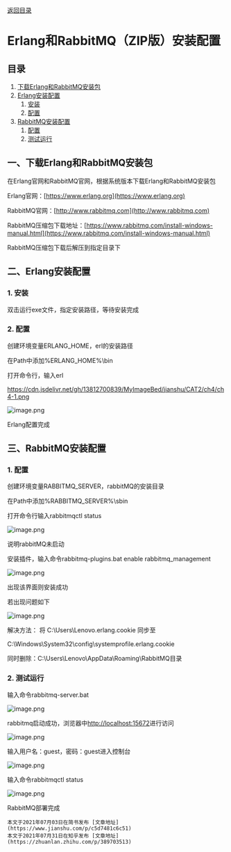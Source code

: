 [返回目录](ch0.md)

# Erlang和RabbitMQ（ZIP版）安装配置

## 目录

1. [下载Erlang和RabbitMQ安装包](#1)  
2. [Erlang安装配置](#2)  
    1. [安装](#2-1)  
    2. [配置](#2-2)  
3. [RabbitMQ安装配置](#3)  
    1. [配置](#3-1)  
    2. [测试运行](#3-2)  

## 一、下载Erlang和RabbitMQ安装包<a name="1"></a>

在Erlang官网和RabbitMQ官网，根据系统版本下载Erlang和RabbitMQ安装包

Erlang官网：[https://www.erlang.org](https://www.erlang.org)

RabbitMQ官网：[http://www.rabbitmq.com](http://www.rabbitmq.com)

RabbitMQ压缩包下载地址：[https://www.rabbitmq.com/install-windows-manual.html](https://www.rabbitmq.com/install-windows-manual.html)

RabbitMQ压缩包下载后解压到指定目录下

## 二、Erlang安装配置<a name="2"></a>

### 1. 安装<a name="2-1"></a>

双击运行exe文件，指定安装路径，等待安装完成

### 2. 配置<a name="2-2"></a>

创建环境变量ERLANG_HOME，erl的安装路径

在Path中添加%ERLANG_HOME%\bin

打开命令行，输入erl

https://cdn.jsdelivr.net/gh/13812700839/MyImageBed/jianshu/CAT2/ch4/ch4-1.png

![image.png](https://cdn.jsdelivr.net/gh/13812700839/MyImageBed/article/jianshu/CAT2/ch4/ch4-1.png)

Erlang配置完成

## 三、RabbitMQ安装配置<a name="3"></a>

### 1. 配置<a name="3-1"></a>

创建环境变量RABBITMQ_SERVER，rabbitMQ的安装目录

在Path中添加%RABBITMQ_SERVER%\sbin

打开命令行输入rabbitmqctl status

![image.png](https://cdn.jsdelivr.net/gh/13812700839/MyImageBed/article/jianshu/CAT2/ch4/ch4-2.png)


说明rabbitMQ未启动

安装插件，输入命令rabbitmq-plugins.bat enable rabbitmq_management

![image.png](https://cdn.jsdelivr.net/gh/13812700839/MyImageBed/article/jianshu/CAT2/ch4/ch4-3.png)


出现该界面则安装成功

若出现问题如下

![image.png](https://cdn.jsdelivr.net/gh/13812700839/MyImageBed/article/jianshu/CAT2/ch4/ch4-4.png)


解决方法： 将 C:\Users\Lenovo\.erlang.cookie 同步至

C:\Windows\System32\config\systemprofile\.erlang.cookie 

同时删除：C:\Users\Lenovo\AppData\Roaming\RabbitMQ目录

### 2. 测试运行<a name="3-2"></a>

输入命令rabbitmq-server.bat

![image.png](https://cdn.jsdelivr.net/gh/13812700839/MyImageBed/article/jianshu/CAT2/ch4/ch4-5.png)


rabbitmq启动成功，浏览器中[http://localhost:15672](http://localhost:15672/)进行访问

![image.png](https://cdn.jsdelivr.net/gh/13812700839/MyImageBed/article/jianshu/CAT2/ch4/ch4-6.png)


输入用户名：guest，密码：guest进入控制台

![image.png](https://cdn.jsdelivr.net/gh/13812700839/MyImageBed/article/jianshu/CAT2/ch4/ch4-7.png)


输入命令rabbitmqctl status

![image.png](https://cdn.jsdelivr.net/gh/13812700839/MyImageBed/article/jianshu/CAT2/ch4/ch4-8.png)


RabbitMQ部署完成

    本文于2021年07月03日在简书发布 [文章地址](https://www.jianshu.com/p/c5d7481c6c51)  
    本文于2021年07月31日在知乎发布 [文章地址](https://zhuanlan.zhihu.com/p/389703513)